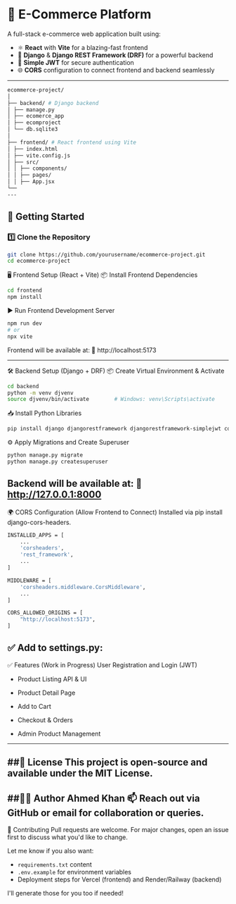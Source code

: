 # 🛒 E-Commerce Platform

A full-stack e-commerce web application built using:

- ⚛️ **React** with **Vite** for a blazing-fast frontend
- 🐍 **Django** & **Django REST Framework (DRF)** for a powerful backend
- 🔐 **Simple JWT** for secure authentication
- 🌐 **CORS** configuration to connect frontend and backend seamlessly

---
```bash
ecommerce-project/
│
├── backend/ # Django backend
│ ├── manage.py
│ ├── ecomerce_app
│ ├── ecomproject
│ └── db.sqlite3
│
├── frontend/ # React frontend using Vite
│ ├── index.html
│ ├── vite.config.js
│ ├── src/
│ │ ├── components/
│ │ ├── pages/
│ │ ├── App.jsx
└── 
---
```
## 🚀 Getting Started

### 1️⃣ Clone the Repository

```bash
git clone https://github.com/yourusername/ecommerce-project.git
cd ecommerce-project
```
🖥️ Frontend Setup (React + Vite)
📦 Install Frontend Dependencies
```bash
cd frontend
npm install
```
▶️ Run Frontend Development Server
```bash
npm run dev
# or
npx vite
```
Frontend will be available at:
📍 http://localhost:5173

---
🛠️ Backend Setup (Django + DRF)
📦 Create Virtual Environment & Activate
```bash
cd backend
python -m venv djvenv
source djvenv/bin/activate        # Windows: venv\Scripts\activate
```
📥 Install Python Libraries
```bash
pip install django djangorestframework djangorestframework-simplejwt corsheaders
```
⚙️ Apply Migrations and Create Superuser
```bash
python manage.py migrate
python manage.py createsuperuser
```
Backend will be available at:
📍 http://127.0.0.1:8000
---
🌍 CORS Configuration (Allow Frontend to Connect)
Installed via pip install django-cors-headers.

```bash
INSTALLED_APPS = [
    ...
    'corsheaders',
    'rest_framework',
    ...
]

MIDDLEWARE = [
    'corsheaders.middleware.CorsMiddleware',
    ...
]

CORS_ALLOWED_ORIGINS = [
    "http://localhost:5173",
]


```

## ✅ Add to settings.py:

✅ Features (Work in Progress)
 User Registration and Login (JWT)

- Product Listing API & UI

- Product Detail Page

- Add to Cart

- Checkout & Orders

- Admin Product Management
---
 ##📄 License
This project is open-source and available under the MIT License.
---
##🙋‍♂️ Author
Ahmed Khan
📫 Reach out via GitHub or email for collaboration or queries.
---
🙌 Contributing
Pull requests are welcome. For major changes, open an issue first to discuss what you'd like to change.

Let me know if you also want:

- `requirements.txt` content  
- `.env.example` for environment variables  
- Deployment steps for Vercel (frontend) and Render/Railway (backend)  

I'll generate those for you too if needed!


